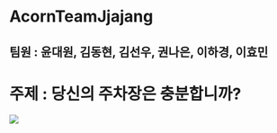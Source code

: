 # AcornTeamJjajang
## 팀원 : 윤대원, 김동현, 김선우, 권나은, 이하경, 이효민
# <h1>주제 : 당신의 주차장은 충분합니까?</h1>

 <img src="https://img.shields.io/badge/Team 짜장-3178C6?style=flat&logo=Python&logoColor=white"/>
